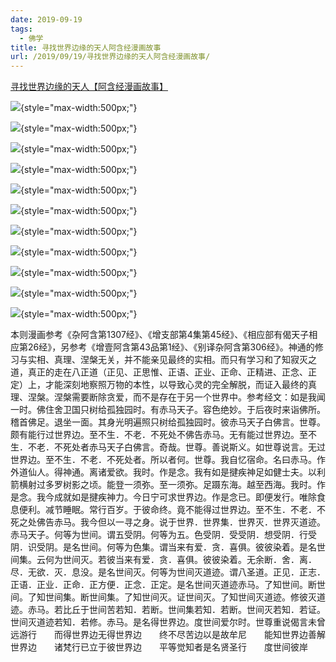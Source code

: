 ```yaml
---
date: 2019-09-19
tags:
  - 佛学
title: 寻找世界边缘的天人阿含经漫画故事
url: /2019/09/19/寻找世界边缘的天人阿含经漫画故事/
---
```




[寻找世界边缘的天人【阿含经漫画故事】](https://www.360doc.cn/mip/593063477.html)





![](https://image100.360doc.cn/DownloadImg/2016/09/2315/80670762_1){style="max-width:500px;"}

![](https://image100.360doc.cn/DownloadImg/2016/09/2315/80670762_2){style="max-width:500px;"}

![](https://image100.360doc.cn/DownloadImg/2016/09/2315/80670762_3){style="max-width:500px;"}

![](https://image100.360doc.cn/DownloadImg/2016/09/2315/80670762_4){style="max-width:500px;"}

![](https://image100.360doc.cn/DownloadImg/2016/09/2315/80670762_5){style="max-width:500px;"}

![](https://image100.360doc.cn/DownloadImg/2016/09/2315/80670762_6){style="max-width:500px;"}

![](https://image100.360doc.cn/DownloadImg/2016/09/2315/80670762_7){style="max-width:500px;"}

![](https://image100.360doc.cn/DownloadImg/2016/09/2315/80670762_8){style="max-width:500px;"}

![](https://image100.360doc.cn/DownloadImg/2016/09/2315/80670762_9){style="max-width:500px;"}

![](https://image100.360doc.cn/DownloadImg/2016/09/2315/80670762_10){style="max-width:500px;"}

![](https://image100.360doc.cn/DownloadImg/2016/09/2315/80670762_11){style="max-width:500px;"}

本则漫画参考《杂阿含第1307经》、《增支部第4集第45经》、《相应部有偈天子相应第26经》，另参考《增壹阿含第43品第1经》、《别译杂阿含第306经》。神通的修习与实相、真理、涅槃无关，并不能亲见最终的实相。而只有学习和了知寂灭之道，真正的走在八正道（正见、正思惟、正语、正业、正命、正精进、正念、正定）上，才能深刻地察照万物的本性，以导致心灵的完全解脱，而证入最终的真理、涅槃。涅槃需要断除贪爱，而不是存在于另一个世界中。参考经文：如是我闻一时。佛住舍卫国只树给孤独园时。有赤马天子。容色绝妙。于后夜时来诣佛所。稽首佛足。退坐一面。其身光明遍照只树给孤独园时。彼赤马天子白佛言。世尊。颇有能行过世界边。至不生．不老．不死处不佛告赤马。无有能过世界边。至不生．不老．不死处者赤马天子白佛言。奇哉。世尊。善说斯义。如世尊说言。无过世界边。至不生．不老．不死处者。所以者何。世尊。我自忆宿命。名曰赤马。作外道仙人。得神通。离诸爱欲。我时。作是念。我有如是揵疾神足如健士夫。以利箭横射过多罗树影之顷。能登一须弥。至一须弥。足蹑东海。越至西海。我时。作是念。我今成就如是揵疾神力。今日宁可求世界边。作是念已。即便发行。唯除食息便利。减节睡眠。常行百岁。于彼命终。竟不能得过世界边。至不生．不老．不死之处佛告赤马。我今但以一寻之身。说于世界．世界集．世界灭．世界灭道迹。赤马天子。何等为世间。谓五受阴。何等为五。色受阴．受受阴．想受阴．行受阴．识受阴。是名世间。何等为色集。谓当来有爱．贪．喜俱。彼彼染着。是名世间集。云何为世间灭。若彼当来有爱．贪．喜俱。彼彼染着。无余断．舍．离．尽．无欲．灭．息没。是名世间灭。何等为世间灭道迹。谓八圣道。正见．正志．正语．正业．正命．正方便．正念．正定。是名世间灭道迹赤马。了知世间。断世间。了知世间集。断世间集。了知世间灭。证世间灭。了知世间灭道迹。修彼灭道迹。赤马。若比丘于世间苦若知．若断。世间集若知．若断。世间灭若知．若证。世间灭道迹若知．若修。赤马。是名得世界边。度世间爱尔时。世尊重说偈言未曾远游行　　而得世界边无得世界边　　终不尽苦边以是故牟尼　　能知世界边善解世界边　　诸梵行已立于彼世界边　　平等觉知者是名贤圣行　　度世间彼岸


